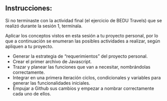 ## Instrucciones:
 
Si no terminaste con la actividad final (el ejercicio de BEDU Travels) que se realizó durante la sesión 1, termínala. 

Aplicar los conceptos vistos en esta sesión a tu proyecto personal, por lo que a continuación se enumeran las posibles actividades a realizar, según apliquen a tu proyecto.
-  Generar la estrategia de “requerimientos” del proyecto personal.
-  Crear el primer archivo de Javascript.
- Trazar y planear las funciones que van a necesitar, nombrándolas correctamente.
- Integrar en una primera iteración ciclos, condicionales y variables para generar las funcionalidades iniciales. 
- Empujar a Github sus cambios y empezar a nombrar correctamente cada uno de ellos.

